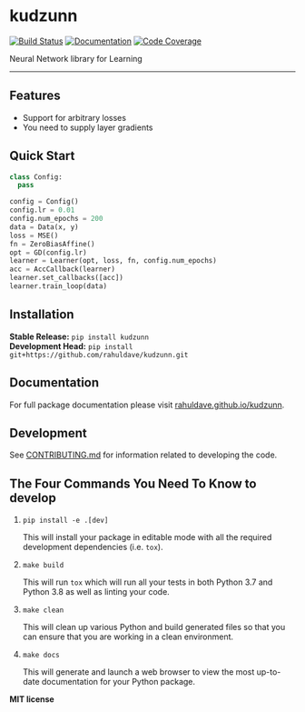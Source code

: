 # kudzunn

[![Build Status](https://github.com/rahuldave/kudzunn/workflows/Build%20Main/badge.svg)](https://github.com/rahuldave/kudzunn/actions)
[![Documentation](https://github.com/rahuldave/kudzunn/workflows/Documentation/badge.svg)](https://rahuldave.github.io/kudzunn/)
[![Code Coverage](https://codecov.io/gh/rahuldave/kudzunn/branch/main/graph/badge.svg)](https://codecov.io/gh/rahuldave/kudzunn)

Neural Network library for Learning

---

## Features

- Support for arbitrary losses
- You need to supply layer gradients

## Quick Start

```python
class Config:
  pass

config = Config()
config.lr = 0.01
config.num_epochs = 200
data = Data(x, y)
loss = MSE()
fn = ZeroBiasAffine()
opt = GD(config.lr)
learner = Learner(opt, loss, fn, config.num_epochs)
acc = AccCallback(learner)
learner.set_callbacks([acc])
learner.train_loop(data)
```

## Installation

**Stable Release:** `pip install kudzunn`<br>
**Development Head:** `pip install git+https://github.com/rahuldave/kudzunn.git`

## Documentation

For full package documentation please visit [rahuldave.github.io/kudzunn](https://rahuldave.github.io/kudzunn).

## Development

See [CONTRIBUTING.md](CONTRIBUTING.md) for information related to developing the code.

## The Four Commands You Need To Know to develop

1. `pip install -e .[dev]`

    This will install your package in editable mode with all the required development
    dependencies (i.e. `tox`).

2. `make build`

    This will run `tox` which will run all your tests in both Python 3.7
    and Python 3.8 as well as linting your code.

3. `make clean`

    This will clean up various Python and build generated files so that you can ensure
    that you are working in a clean environment.

4. `make docs`

    This will generate and launch a web browser to view the most up-to-date
    documentation for your Python package.




**MIT license**